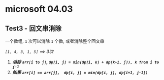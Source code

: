 # microsoft 04.03

## Test3 - 回文串消除

 一个数组, `1` 次可以消除 `1` 个数, 或者消除整个回文串  
 
 *`[1, 4, 3, 1, 5]` ==> 3次* 

1. ***消除 `arr[i to j]`, `dp[i, j] = min(dp[i, k] + dp[k+1, j]), k from i to j-1`***
2. ***如果 `arr[i] == arr[j],  dp[i, j] = min(dp[i, j], dp[i+1, j-1])`***